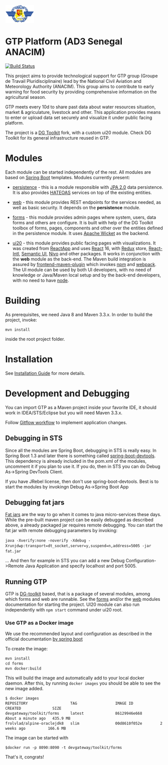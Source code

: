 ![ANACIM logo](./ui20/public/logo-anacim-small-optimized.png)
# GTP Platform (AD3 Senegal ANACIM)

[![Build Status](https://travis-ci.org/devgateway/ad3-anacim.svg?branch=master)](https://travis-ci.org/devgateway/ad3-anacim)

This project aims to provide technological support for GTP group (Groupe de Travail Pluridisciplinaire) lead by the National Civil Aviation and Meteorology Authority (ANACIM).
This group aims to contribute to early warning for food security by providing comprehensive information on the agricultural season.

GTP meets every 10d to share past data about water resources situation, market & agriculature, livestock and other. 
This application provides means to enter or upload data set securely
and visualize it under public facing platform. 

The project is a [DG Toolkit](https://github.com/devgateway/dg-toolkit) fork, with a custom ui20 module. Check DG Toolkit
for its general infrastructure reused in GTP.

# Modules

Each module can be started independently of the rest. All modules are based on [Spring Boot](http://projects.spring.io/spring-boot/) templates. Modules currently present:

- [persistence](https://github.com/devgateway/dg-toolkit/tree/master/persistence) - this is a module responsible with [JPA 2.0](https://en.wikipedia.org/wiki/Java_Persistence_API) data persistence. It is also provides [HATEOAS](https://en.wikipedia.org/wiki/HATEOAS) services on top of the existing entities.

- [web](https://github.com/devgateway/dg-toolkit/tree/master/web) - this module provides REST endpoints for the services needed, as well as basic security. It depends on the **persistence** module.

- [forms](https://github.com/devgateway/dg-toolkit/tree/master/forms) - this module provides admin pages
 where system, users, data forms and others are configure.  It is built with help of the DG Toolkit toolbox of forms, pages, components and other over the entities defined in the persistence module. It uses [Apache Wicket](http://wicket.apache.org/) as the backend.

- [ui20](https://github.com/devgateway/dg-toolkit/tree/master/ui20) - this module provides public facing pages with visualizations. It was created from [ReactApp](https://reactjs.org/docs/create-a-new-react-app.html)
and uses [React](https://reactjs.org/tutorial/tutorial.html) 16,
with [Redux](https://react-redux.js.org/) store, [React-Intl](https://formatjs.io/docs/react-intl/),
[Semantic UI](https://react.semantic-ui.com/), [Nivo](https://nivo.rocks/) and other packages. It works in conjunction with the **web** module as the back-end.
The Maven build integration is assured by [frontend-maven-plugin](https://github.com/eirslett/frontend-maven-plugin) which invokes [npm](https://www.npmjs.com/) and [webpack](https://webpack.github.io/). The UI module can be used by both UI developers, with no need of knowledge or Java/Maven local setup and by the back-end developers, with no need to have [node](https://nodejs.org/).

# Building

As prerequisites, we need Java 8 and Maven 3.3.x.
In order to build the project, invoke:

```
mvn install
```

inside the root project folder.

# Installation

See [Installation Guide](./installation.md) for more details.

# Development and Debugging 

You can import GTP as a Maven project inside your favorite IDE, it should work in IDEA/STS/Eclipse but you will need Maven 3.3.x.

Follow [Gitflow workflow](./gitflow.md) to implement application changes.

## Debugging in STS

Since all the modules are Spring Boot, debugging in STS is really easy. In Spring Boot 1.3 and later there is something called [spring-boot-devtools](https://spring.io/blog/2015/06/17/devtools-in-spring-boot-1-3).
This dependency is already included in the pom.xml of the modules, uncomment it if you plan to use it. If you do, then in STS you can do Debug As->Spring DevTools Client.

If you have JRebel license, then don't use spring-boot-devtools. Best is to start the modules by invokingn Debug As->Spring Boot App

## Debugging fat jars

[Fat jars](http://docs.spring.io/spring-boot/docs/current/reference/html/howto-build.html) are the way to go when it comes to java micro-services these days. While the pre-built maven project can be easily debugged as described above, a already packaged jar requires remote debugging. You can start the fat jar with remote debugging parameters by invoking:

`java -Xverify:none -noverify -Xdebug -Xrunjdwp:transport=dt_socket,server=y,suspend=n,address=5005 -jar fat.jar`

... And then for example in STS you can add a new Debug Configuration->Remote Java Application and specify localhost and port 5005.

## Running GTP

GTP is [DG-toolkit](https://github.com/devgateway/dg-toolkit) based, that is a package of several modules, among which forms and web are runnable. See the [forms](https://github.com/devgateway/dg-toolkit/tree/master/forms) and/or the [web](https://github.com/devgateway/dg-toolkit/tree/master/web) modules documentation for starting the project.
UI20 module can also run independently with `npm start` command under ui20 root.

### Use GTP as a Docker image

We use the recommended layout and configuration as described in the official documentation [by spring boot](https://spring.io/guides/gs/spring-boot-docker/)

To create the image:

```
mvn install
cd forms
mvn docker:build
```

This will build the image and automatically add to your local docker daemon.
After this, by running `docker images` you should be able to see the new image added.

```
$ docker images
REPOSITORY                   TAG                 IMAGE ID            CREATED              SIZE
devgateway/toolkit/forms     latest              86129946e668        About a minute ago   435.9 MB
frolvlad/alpine-oraclejdk8   slim                00d8610f052e        2 weeks ago          166.6 MB
```

The image can be started with

```
$docker run -p 8090:8090 -t devgateway/toolkit/forms
```

That's it, congrats!

